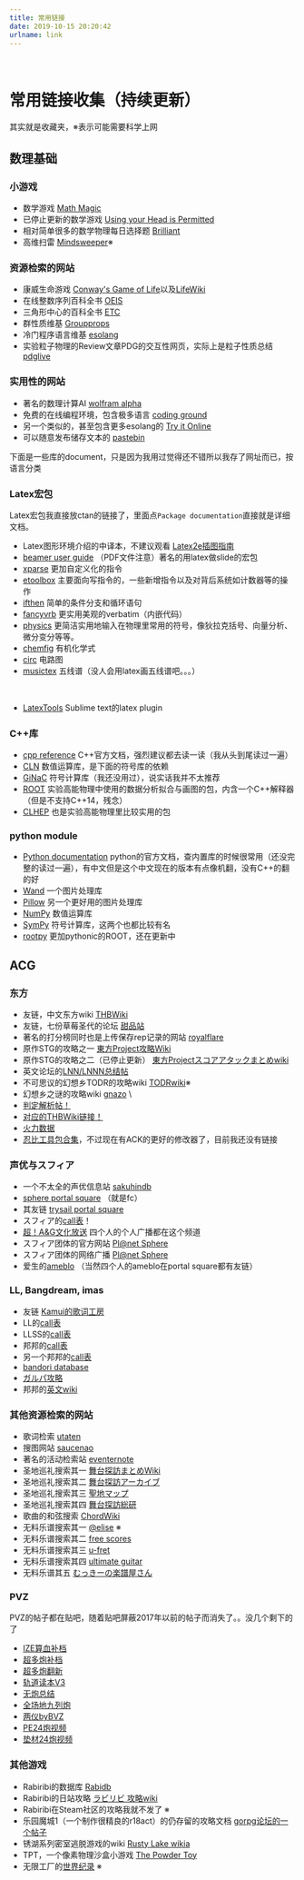 ```yaml
---
title: 常用链接
date: 2019-10-15 20:20:42
urlname: link
---
```


<br>

<!-- toc -->

# 常用链接收集（持续更新）

其实就是收藏夹，※表示可能需要科学上网

## 数理基础

### 小游戏

+ 数学游戏 [Math Magic](https://www2.stetson.edu/~efriedma/mathmagic/1019.html)
+ 已停止更新的数学游戏 [Using your Head is Permitted](https://www.brand.site.co.il/riddles/usingyourhead.html)
+ 相对简单很多的数学物理每日选择题 [Brilliant](https://brilliant.org/daily-problems/)
+ 高维扫雷 [Mindsweeper](http://www.gravitation3d.com/xezlec/)※

### 资源检索的网站

+ 康威生命游戏 [Conway's Game of Life](https://conwaylife.com)以及[LifeWiki](https://conwaylife.com/wiki/)
+ 在线整数序列百科全书 [OEIS](http://oeis.org/)
+ 三角形中心的百科全书 [ETC](https://faculty.evansville.edu/ck6/encyclopedia/ETC.html)
+ 群性质维基 [Groupprops](https://groupprops.subwiki.org/wiki/Main_Page)
+ 冷门程序语言维基 [esolang](https://esolangs.org/wiki/Main_Page)
+ 实验粒子物理的Review文章PDG的交互性网页，实际上是粒子性质总结 [pdglive](http://pdglive.lbl.gov/Viewer.action)
<!-- more -->

### 实用性的网站

+ 著名的数理计算AI [wolfram alpha](http://www.wolframalpha.com/)
+ 免费的在线编程环境，包含极多语言 [coding ground](http://www.tutorialspoint.com/codingground.htm)
+ 另一个类似的，甚至包含更多esolang的 [Try it Online](https://tio.run/)
+ 可以随意发布储存文本的 [pastebin](https://pastebin.com/)

下面是一些库的document，只是因为我用过觉得还不错所以我存了网址而已，按语言分类
### Latex宏包

Latex宏包我直接放ctan的链接了，里面点`Package documentation`直接就是详细文档。
+ Latex图形环境介绍的中译本，不建议观看 [Latex2e插图指南](http://www.ctex.org/documents/latex/graphics/node2.html)
+ [beamer user guide](http://tug.ctan.org/macros/latex2e/contrib/beamer/doc/beameruserguide.pdf) （PDF文件注意）著名的用latex做slide的宏包
+ [xparse](https://ctan.org/pkg/xparse/) 更加自定义化的指令
+ [etoolbox](https://ctan.org/pkg/etoolbox/) 主要面向写指令的，一些新增指令以及对背后系统如计数器等的操作
+ [ifthen](https://ctan.org/pkg/ifthen) 简单的条件分支和循环语句
+ [fancyvrb](https://ctan.org/pkg/fancyvrb) 更实用美观的verbatim（内嵌代码）
+ [physics](https://ctan.org/pkg/physics) 更简洁实用地输入在物理里常用的符号，像狄拉克括号、向量分析、微分变分等等。
+ [chemfig](https://ctan.org/pkg/chemfig) 有机化学式
+ [circ](https://ctan.org/pkg/circ) 电路图
+ [musictex](https://ctan.org/pkg/musictex) 五线谱（没人会用latex画五线谱吧。。。）

<br>

+ [LatexTools](https://latextools.readthedocs.io/en/latest/) Sublime text的latex plugin

### C++库

+ [cpp reference](https://zh.cppreference.com/w/首页) C++官方文档，强烈建议都去读一读（我从头到尾读过一遍）
+ [CLN](https://www.ginac.de/CLN/cln.html) 数值运算库，是下面的符号库的依赖
+ [GiNaC](https://ginac.de/tutorial/) 符号计算库（我还没用过），说实话我并不太推荐
+ [ROOT](https://root.cern.ch) 实验高能物理中使用的数据分析拟合与画图的包，内含一个C++解释器（但是不支持C++14，残念）
+ [CLHEP](https://www-zeuthen.desy.de/geant4/clhep-2.0.4.3/main.html) 也是实验高能物理里比较实用的包

### python module

+ [Python documentation](https://docs.python.org/3/) python的官方文档，查内置库的时候很常用（还没完整的读过一遍），有中文但是这个中文现在的版本有点像机翻，没有C++的翻的好
+ [Wand](http://docs.wand-py.org/en/latest/) 一个图片处理库
+ [Pillow](https://pillow.readthedocs.io/en/stable/installation.html) 另一个更好用的图片处理库
+ [NumPy](https://numpy.org/) 数值运算库
+ [SymPy](https://docs.sympy.org/latest/index.html) 符号计算库，这两个也都比较有名
+ [rootpy](http://www.rootpy.org) 更加pythonic的ROOT，还在更新中

## ACG

### 东方

+ 友链，中文东方wiki [THBWiki](https://thwiki.cc)
+ 友链，七份草莓圣代的论坛 [甜品站](https://isndes.com)
+ 著名的打分榜同时也是上传保存rep记录的网站 [royalflare](http://score.royalflare.net/)
+ 原作STG的攻略之一 [東方Project攻略Wiki](https://wikiwiki.jp/thk/)
+ 原作STG的攻略之二（已停止更新） [東方Projectスコアアタックまとめwiki](https://w.atwiki.jp/touhouscorer)
+ 英文论坛的[LNN/LNNN总结帖](http://eientei.boards.net/thread/527/touhou-lnn-lnnn-thread)
+ 不可思议的幻想乡TODR的攻略wiki [TODRwiki](http://fusigentod.dojin.com/todr/index.php)※
+ 幻想乡之谜的攻略wiki [gnazo](https://w.atwiki.jp/gnazo/)
\
+ [判定解析帖！](https://tieba.baidu.com/p/4710467563)
+ [对应的THBWiki链接！](https://thwiki.cc/-/19me)
+ [火力数据](https://thwiki.cc/-/rmn)
+ [忍比工具包合集](https://tieba.baidu.com/p/4381335855)，不过现在有ACK的更好的修改器了，目前我还没有链接

### 声优与スフィア

+ 一个不太全的声优信息站 [sakuhindb](https://sakuhindb.com/)
+ [sphere portal square](https://sphere.m-rayn.jp/) （就是fc）
+ 其友链 [trysail portal square](https://trysail.jp/)
+ スフィア的[call表](https://seesaawiki.jp/sphere_party/d/%A5%B9%A5%D5%A5%A3%A5%A2%A1%A1%A5%B3%A1%BC%A5%EB%A1%F5%BF%B6%A4%EA%A5%B3%A5%D4%C9%BD)！
+ [超！A&G文化放送](http://www.agqr.jp/index.php) 四个人的个人广播都在这个频道
+ スフィア团体的官方网站 [Pl@net Sphere](http://www.planet-sphere.jp/main.php)
+ スフィア团体的网络广播 [Pl@net Sphere](https://musicrayn.com/pages/radio)
+ 爱生的[ameblo](https://ameblo.jp/toyosakiaki-blog/) （当然四个人的ameblo在portal square都有友链）

### LL, Bangdream, imas

+ 友链 [Kamui的歌词工房](TrinityField.github.io)
+ LL的[call表](http://seesaawiki.jp/lovelive_call/)
+ LLSS的[call表](https://seesaawiki.jp/lovelive_sunshine_call/)
+ 邦邦的[call表](https://seesaawiki.jp/bang_dream_call/)
+ 另一个邦邦的[call表](http://bangdream.seesaa.net/article/443916277.html)
+ [bandori database](https://bandori.ga/)
+ [ガルパ攻略](https://appmedia.jp/bang_dream)
+ 邦邦的[英文wiki](https://bandori.fandom.com/wiki/BanG_Dream!_Wikia)

### 其他资源检索的网站

+ 歌词检索 [utaten](http://utaten.com/)
+ 搜图网站 [saucenao](https://saucenao.com/)
+ 著名的活动检索站 [eventernote](https://www.eventernote.com/)
+ 圣地巡礼搜索其一 [舞台探訪まとめWiki](https://seesaawiki.jp/w/lsh_er/)
+ 圣地巡礼搜索其二 [舞台探訪アーカイブ](http://legwork.g.hatena.ne.jp/)
+ 圣地巡礼搜索其三 [聖地マップ](https://seichimap.jp/)
+ 圣地巡礼搜索其四 [舞台探訪総研](http://btsoken.hatenablog.com/)
+ 歌曲的和弦搜索 [ChordWiki](https://ja.chordwiki.org/)
+ 无料乐谱搜索其一 [@elise](http://www.at-elise.com/Music/instrument_bandscore.html) ※
+ 无料乐谱搜索其二 [free scores](https://www.free-scores.com/index_uk.php)
+ 无料乐谱搜索其三 [u-fret](https://www.ufret.jp/)
+ 无料乐谱搜索其四 [ultimate guitar](https://www.ultimate-guitar.com/)
+ 无料乐谱其五 [むっきーの楽譜屋さん](https://kakimuki.booth.pm/)

### PVZ

PVZ的帖子都在贴吧，随着贴吧屏蔽2017年以前的帖子而消失了。。没几个剩下的了
+ [IZE算血补档](https://tieba.baidu.com/p/5104607724)
+ [超多炮补档](https://tieba.baidu.com/p/5288033944)
+ [超多炮翻新](https://tieba.baidu.com/p/4985617864)
+ [轨道读本V3](https://tieba.baidu.com/p/5288403187)
+ [无炮总结](https://tieba.baidu.com/p/4922230254)
+ [全场地九列炮](https://tieba.baidu.com/p/5216897311)
+ [两仪byBVZ](https://tieba.baidu.com/p/4259753669)
+ [PE24炮视频](https://video.tudou.com/v/XMTc4Njc5NTA5Ng==.html)
+ [垫材24炮视频](https://video.tudou.com/v/XMjYzNTUxMzgyNA==.html)

### 其他游戏

+ Rabiribi的数据库 [Rabidb](https://rabidb.com/)
+ Rabiribi的日站攻略 [ラビリビ 攻略wiki](https://w.atwiki.jp/rabi-ribi/)
+ Rabiribi在Steam社区的攻略我就不发了 ※
+ 乐园魔城1（一个制作很精良的r18act）的仍存留的攻略文档 [gorpg论坛的一个帖子](https://www.gorpg.club/t18629)
+ 锈湖系列密室逃脱游戏的wiki [Rusty Lake wikia](https://rusty-lake.fandom.com/wiki)
+ TPT，一个像素物理沙盒小游戏 [The Powder Toy](https://powdertoy.co.uk/)
+ 无限工厂的[世界纪录](https://www.reddit.com/r/infinifactory/comments/4p606q/leaderboard_lowest_cyclesfootprintblocks/) ※

